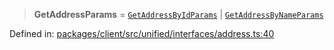 > **GetAddressParams** = [`GetAddressByIdParams`](../interfaces/GetAddressByIdParams.md) \| [`GetAddressByNameParams`](../interfaces/GetAddressByNameParams.md)

Defined in: [packages/client/src/unified/interfaces/address.ts:40](https://github.com/signalwire/signalwire-js/blob/52fa77b6c8db68f4c99b30b3776f45a4309e15bf/packages/client/src/unified/interfaces/address.ts#L40)
